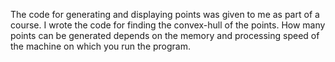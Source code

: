 The code for generating and displaying points was given to me as part of a course.
I wrote the code for finding the convex-hull of the points.
How many points can be generated depends on the memory and processing speed of
the machine on which you run the program.